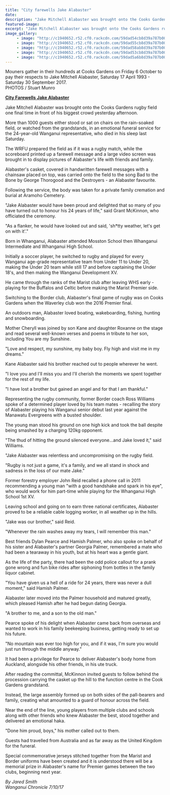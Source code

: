 ```yaml
---
title: "City farewells Jake Alabaster"
date: 
description: "Jake Mitchell Alabaster was brought onto the Cooks Gardens rugby field one final time in front of his biggest crowd yesterday afternoon..."
featured-image: 
excerpt: "Jake Mitchell Alabaster was brought onto the Cooks Gardens rugby field one final time in front of his biggest crowd yesterday afternoon."
image_gallery:
     - image: "http://c1940652.r52.cf0.rackcdn.com/59dad54cb8d39a787b000354/Jake-carrying-him.jpg"
     - image: "http://c1940652.r52.cf0.rackcdn.com/59dad55cb8d39a787b000356/jake-casket.jpg"
     - image: "http://c1940652.r52.cf0.rackcdn.com/59dad58ab8d39a787b00035a/Jake-crowd-in-rain.jpg"
     - image: "http://c1940652.r52.cf0.rackcdn.com/59dad53cb8d39a787b000352/Jake-haka.jpg"
     - image: "http://c1940652.r52.cf0.rackcdn.com/59dad5a6b8d39a787b00035c/Jake-walking-after.jpg"
---
```


<p>Mouners gather in their hundreds at Cooks Gardens on Friday 6 October to pay their respects to Jake Mitchell Alabaster, Saturday 17 April 1993 - Saturday 30 September 2017.<br />PHOTOS / Stuart Munro</p>
<p><strong><a href="http://www.nzherald.co.nz/wanganui-chronicle/news/article.cfm?c_id=1503426&amp;objectid=11930520">City Farewells Jake Alabaster</a></strong></p>
<p class="element element-paragraph">Jake Mitchell Alabaster was brought onto the Cooks Gardens rugby field one final time in front of his biggest crowd yesterday afternoon.</p>
<p class="element element-paragraph">More than 1000 guests either stood or sat on chairs on the rain-soaked field, or watched from the grandstands, in an emotional funeral service for the 24-year-old Wanganui representative, who died in his sleep last Saturday.</p>
<p class="element element-paragraph">The WRFU prepared the field as if it was a rugby match, while the scoreboard printed up a farewell message and a large video screen was brought in to display pictures of Alabaster's life with friends and family.</p>
<p class="element element-paragraph">Alabaster's casket, covered in handwritten farewell messages with a chainsaw placed on top, was carried onto the field to the song Bad to the Bone by George Thorogood and the Destroyers - an Alabaster favourite.</p>
<p class="element element-paragraph">Following the service, the body was taken for a private family cremation and burial at Aramoho Cemetery.</p>
<p class="element element-paragraph">"Jake Alabaster would have been proud and delighted that so many of you have turned out to honour his 24 years of life," said Grant McKinnon, who officiated the ceremony.</p>
<p class="element element-paragraph">"As a flanker, he would have looked out and said, 'sh*tty weather, let's get on with it'."</p>
<p class="element element-paragraph">Born in Whanganui, Alabaster attended Mosston School then Whanganui Intermediate and Whanganui High School.</p>
<p class="element element-paragraph">Initially a soccer player, he switched to rugby and played for every Wanganui age-grade representative team from Under 11 to Under 20, making the Under 20 team while still 17 and before captaining the Under 18's, and then making the Wanganui Development XV.</p>
<p class="element element-paragraph">He came through the ranks of the Marist club after leaving WHS early - playing for the Buffalos and Celtic before making the Marist Premier side.</p>
<p class="element element-paragraph">Switching to the Border club, Alabaster's final game of rugby was on Cooks Gardens when the Waverley club won the 2016 Premier final.</p>
<p class="element element-paragraph">An outdoors man, Alabaster loved boating, wakeboarding, fishing, hunting and snowboarding.</p>
<p class="element element-paragraph">Mother Cheryll was joined by son Kane and daughter Roxanne on the stage and read several well-known verses and poems in tribute to her son, including You are my Sunshine.</p>
<p class="element element-paragraph">"Love and respect, my sunshine, my baby boy. Fly high and visit me in my dreams."</p>
<p class="element element-paragraph">Kane Alabaster said his brother reached out to people wherever he went.</p>
<p class="element element-paragraph">"I love you and I'll miss you and I'll cherish the moments we spent together for the rest of my life.</p>
<p class="element element-paragraph">"I have lost a brother but gained an angel and for that I am thankful."</p>
<p class="element element-paragraph">Representing the rugby community, former Border coach Ross Williams spoke of a determined player loved by his team mates - recalling the story of Alabaster playing his Wanganui senior debut last year against the Manawatu Evergreens with a busted shoulder.</p>
<p class="element element-paragraph">The young man stood his ground on one high kick and took the ball despite being smashed by a charging 120kg opponent.</p>
<p class="element element-paragraph">"The thud of hitting the ground silenced everyone...and Jake loved it," said Williams.</p>
<p class="element element-paragraph">"Jake Alabaster was relentless and uncompromising on the rugby field.</p>
<p class="element element-paragraph">"Rugby is not just a game, it's a family, and we all stand in shock and sadness in the loss of our mate Jake."</p>
<p class="element element-paragraph">Former forestry employer John Reid recalled a phone call in 2011 recommending a young man "with a good handshake and spark in his eye", who would work for him part-time while playing for the Whanganui High School 1st XV.</p>
<p class="element element-paragraph">Leaving school and going on to earn three national certificates, Alabaster proved to be a reliable cable logging worker, in all weather up in the hills.</p>
<p class="element element-paragraph">"Jake was our brother," said Reid.</p>
<p class="element element-paragraph">"Whenever the rain washes away my tears, I will remember this man."</p>
<p class="element element-paragraph">Best friends Dylan Pearce and Hamish Palmer, who also spoke on behalf of his sister and Alabaster's partner Georgia Palmer, remembered a mate who had been a tearaway in his youth, but at his heart was a gentle giant.</p>
<p class="element element-paragraph">As the life of the party, there had been the odd police callout for a prank gone wrong and fun bike rides after siphoning from bottles in the family liquor cabinet.</p>
<p class="element element-paragraph">"You have given us a hell of a ride for 24 years, there was never a dull moment," said Hamish Palmer.</p>
<p class="element element-paragraph">Alabaster later moved into the Palmer household and matured greatly, which pleased Hamish after he had begun dating Georgia.</p>
<p class="element element-paragraph">"A brother to me, and a son to the old man."</p>
<p class="element element-paragraph">Pearce spoke of his delight when Alabaster came back from overseas and wanted to work in his family beekeeping business, getting ready to set up his future.</p>
<p class="element element-paragraph">"No mountain was ever too high for you, and if it was, I'm sure you would just run through the middle anyway."</p>
<p class="element element-paragraph">It had been a privilege for Pearce to deliver Alabaster's body home from Auckland, alongside his other friends, in his ute truck.</p>
<p class="element element-paragraph">After reading the committal, McKinnon invited guests to follow behind the procession carrying the casket up the hill to the function centre in the Cook Gardens grandstand.</p>
<p class="element element-paragraph">Instead, the large assembly formed up on both sides of the pall-bearers and family, creating what amounted to a guard of honour across the field.</p>
<p class="element element-paragraph">Near the end of the line, young players from multiple clubs and schools along with other friends who knew Alabaster the best, stood together and delivered an emotional haka.</p>
<p class="element element-paragraph">"Done him proud, boys," his mother called out to them.</p>
<p class="element element-paragraph">Guests had travelled from Australia and as far away as the United Kingdom for the funeral.</p>
<p class="element element-paragraph">Special commemorative jerseys stitched together from the Marist and Border uniforms have been created and it is understood there will be a memorial prize in Alabaster's name for Premier games between the two clubs, beginning next year.</p>
<p class="element element-paragraph"><em>By Jared Smith</em><br /><em>Wanganui Chronicle 7/10/17</em></p>

